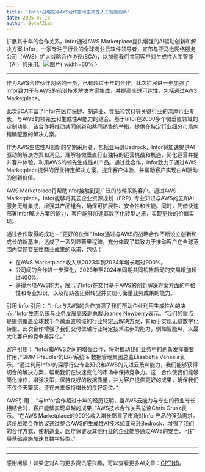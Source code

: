 ```yaml
---
title: 'Infor战略性与AWS合作推动生成性人工智能创新'
date: 2025-07-13
author: ByteAILab
---
```


扩展其十年的合作关系，Infor通过AWS Marketplace提供增强的AI驱动创新和解决方案
Infor，一家专注于行业的全球商业云软件领导者，宣布与亚马逊网络服务公司（AWS）扩大战略合作协议(SCA)，以加速我们共同客户对生成性人工智能（AI）的采用。![图片](https://ai-techpark.com/wp-content/uploads/Infor-Strategically.jpg){ width=60% }

---
作为AWS合作伙伴网络的一员，已有超过十年的合作，此次扩展进一步加强了Infor致力于与AWS的前沿技术解决方案集成，并提高全球可达性，包括通过AWS Marketplace。

此次SCA丰富了Infor在医疗保健、制造业、食品和饮料等关键行业的深厚行业专长，与AWS的领先云和生成性AI能力的结合。基于Infor在2000多个微垂直领域的定制功能，该合作将推动共同创新和共同销售的举措，提供在特定行业细分市场内精确配置的解决方案。

作为AWS生成性AI创新的早期采用者，包括亚马逊Bedrock，Infor将加速提供AI驱动的解决方案和洞见，理解各微垂直行业独特的运营挑战和机遇，简化运营并提升客户体验，利用AWS的领先生成性AI产品。通过此合作，Infor致力于通过AWS Marketplace提供的行业特定解决方案，提升客户体验，并帮助客户实现由AI驱动的创新价值。

AWS Marketplace将帮助Infor接触到更广泛的软件采购客户。通过AWS Marketplace，Infor能够将其云企业资源规划（ERP）专业知识与AWS的云和AI服务无缝集成，增强其产品组合，确保可扩展性、安全性和性能。同时，凭借快速部署Infor解决方案的能力，客户能够加速其数字化转型之旅，实现更快的价值实现。

通过合作取得的成功 – “更好的伙伴”
Infor通过与AWS的战略合作不断设立创新和成长的新基准，达成了一系列显著里程碑，充分体现了其致力于推动客户在全球范围内实现变革性商业成果的承诺，包括：

- 在AWS Marketplace收入从2023年到2024年增长超过900%。
- 公司间的合作进一步深化，2023年至2024年同期共同销售启动的交易增加超过400%。
- 获得六项AWS能力，展示了Infor在交付基于AWS的创新解决方案方面的严格性和专业知识，以及帮助各组织转型并实现可衡量业务成果的能力。

引用
Infor引用：
“Infor与AWS的合作加强了我们帮助企业利用生成性AI的决心，”Infor生态系统与业务发展高级副总裁Jeanne Newberry表示。“我们的重点是提供覆盖全球数千个微垂直领域的行业特定云解决方案，有助于实现无缝数字化转型。此次合作增强了我们交付优越行业特定技术进步的能力，例如智能AI，以最大化客户的竞争差异化。”

客户引用：
“Infor和AWS之间的增强合作，将对推动我们业务中的创新发挥重要作用，”GMM Pfaudler的ERP系统 & 数据管理集团总监Elisabetta Venezia表示。“通过利用Infor的深厚行业专业知识和AWS的先进云及AI能力，我们能够获得切合的解决方案，帮助我们在快速变化的市场中保持竞争力。这一合作使我们能够简化操作，增强决策，保持良好的数据质量，并为客户提供更好的成果，确保我们不仅今天繁荣，还在未来保持增长的良好定位。”

AWS引用：
“与Infor合作超过十年的经历证明，当AWS云能力与专业的行业专长相结合时，客户能够实现卓越的成果，”AWS技术合作关系总监Chris Grusz表示。“在AWS Marketplace的900%收入增长彰显了市场对Infor产品的强劲需求。这份战略合作协议通过整合AWS的生成性AI技术如亚马逊Bedrock，增强了我们的合作方式，使制造业、医疗保健及其他行业的企业能够通过AWS的安全、可扩展基础设施加速其数字转型。”

---
---
感谢阅读！如果您对AI的更多资讯感兴趣，可以查看更多AI文章：[GPTNB](https://gptnb.com)。